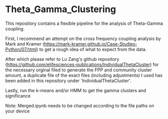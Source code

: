 # Theta_Gamma_Clustering
This repository contains a flexible pipeline for the analysis of Theta-Gamma coupling.

First, I recommend an attempt on the cross frequency coupling analysis  by  Mark and Kramer (https://mark-kramer.github.io/Case-Studies-Python/07.html) to get a rough idea of what to expect from the data.

After which please refer to Lu Zang's github repository (https://github.com/elifesciences-publications/IndividualThetaCluster) for the necessary orginal filed to generate the FPP and community cluster amount, a duplicate file of the exact files (including adjustments) I used has been added in this repository under 'IndividualThetaCluster'.

Lastly, run  the k-means and/or HMM to get the gamma clusters and significance

Note: Merged.ipynb needs to be changed according to the file paths on your device
